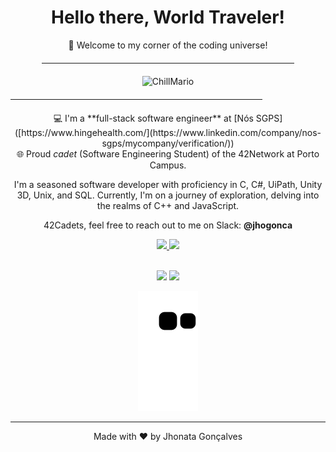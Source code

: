 <div align="center">
  <h1><b>Hello there, World Traveler!</b></h1> 
   🚀 Welcome to my corner of the coding universe!
    <hr style="width: 80%; margin-top: 20px; margin-bottom: 20px; border-color: #ccc;">
</div>

<p align="center">
  <img src="https://github.com/SopadeGalinha/SopadeGalinha/assets/75684404/23754dd9-acba-44f5-a80e-3274e59e3b6d" alt="ChillMario"/>
  <hr style="width: 80%; margin-top: 20px; margin-bottom: 20px; border-color: #ccc;">
</p>

<p align="center">
  💻 I'm a **full-stack software engineer** at [Nós SGPS]([https://www.hingehealth.com/](https://www.linkedin.com/company/nos-sgps/mycompany/verification/)) <br>
  🌐 Proud <em>cadet</em> (Software Engineering Student) of the 42Network at Porto Campus.
</p>


<p align="center">
  I'm a seasoned software developer with proficiency in C, C#, UiPath, Unity 3D, Unix, and SQL. Currently, I'm on a journey of exploration, delving into the realms of C++ and JavaScript.
</p>

<p align="center">
  42Cadets, feel free to reach out to me on Slack: <strong>@jhogonca</strong>
</p>

<div align="center">
  <a href="https://github.com/SopadeGalinha">
    <img height="170em" src="https://github-readme-stats.vercel.app/api?username=SopadeGalinha&show_icons=true&theme=vision-friendly-dark&include_all_commits=true&count_private=true&title_color=FF6B6B&icon_color=FF6B6B"/>
    <img height="170em" src="https://github-readme-stats.vercel.app/api/top-langs/?username=SopadeGalinha&layout=compact&langs_count=7&theme=vision-friendly-dark&title_color=FF6B6B"/>
  </a>
</div>

<div style="display: inline_block" align="center"><br>
</div>
  
<div align="center">
  <p>
    <a href="https://instagram.com/expereai" target="_blank"><img src="https://img.shields.io/badge/-Instagram-%23E4405F?style=for-the-badge&logo=instagram&logoColor=black" target="_blank"></a>
    <a href="https://www.linkedin.com/in/jhonata-gon%C3%A7alves-899160248/" target="_blank"><img src="https://img.shields.io/badge/-LinkedIn-%230077B5?style=for-the-badge&logo=linkedin&logoColor=black" target="_blank"></a> 
  </p>

  <img src="https://github.com/rafaballerini/rafaballerini/blob/output/github-contribution-grid-snake.svg?color=blue" alt="Snake animation">
  
  <hr> <!-- This adds a line underneath -->
  
  <p align="center">
    Made with ❤️ by Jhonata Gonçalves
  </p>
</div>
